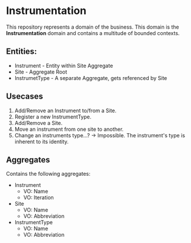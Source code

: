 # Instrumentation
This repository represents a domain of the business. This domain is the **Instrumentation** domain and contains a multitude of bounded contexts.

## Entities:
* Instrument - Entity within Site Aggregate
* Site - Aggregate Root
* InstrumetType - A separate Aggregate, gets referenced by Site

## Usecases
1. Add/Remove an Instrument to/from a Site.
2. Register a new InstrumentType.
3. Add/Remove a Site.
4. Move an instrument from one site to another.
5. Change an instruments type...? -> Impossible. The instrument's type is inherent to its identity.

## Aggregates
Contains the following aggregates:
* Instrument
    - VO: Name
    - VO: Iteration
* Site
    - VO: Name
    - VO: Abbreviation
* InstrumentType
    - VO: Name
    - VO: Abbreviation